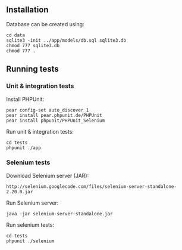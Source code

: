## Installation ##

Database can be created using:

	cd data
	sqlite3 -init ../app/models/db.sql sqlite3.db
	chmod 777 sqlite3.db
	chmod 777 .

## Running tests ##

### Unit & integration tests ###

Install PHPUnit:

	pear config-set auto_discover 1
	pear install pear.phpunit.de/PHPUnit
	pear install phpunit/PHPUnit_Selenium

Run unit & integration tests:

	cd tests
	phpunit ./app

### Selenium tests ###

Download Selenium server (JAR):

	http://selenium.googlecode.com/files/selenium-server-standalone-2.20.0.jar

Run Selenium server:

	java -jar selenium-server-standalone.jar

Run selenium tests:

	cd tests
	phpunit ./selenium

